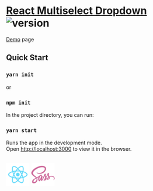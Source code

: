 # [React Multiselect Dropdown](http://masterclass.co.il/hebrew) ![version](https://img.shields.io/badge/version-0.0.1-blue.svg)

[Demo](https://sacinandan.github.io/react-multiselect) page

## Quick Start


### `yarn init`
or
### `npm init`

In the project directory, you can run:

### `yarn start`

Runs the app in the development mode.<br />
Open [http://localhost:3000](http://localhost:3000) to view it in the browser.

## <img src="https://raw.githubusercontent.com/github/explore/80688e429a7d4ef2fca1e82350fe8e3517d3494d/topics/react/react.png" class="d-block rounded-1 mr-3 flex-shrink-0" alt="js logo" width="64" height="64"> <img src="https://raw.githubusercontent.com/github/explore/80688e429a7d4ef2fca1e82350fe8e3517d3494d/topics/sass/sass.png" class="d-block rounded-1 mr-3 flex-shrink-0" alt="sass logo" width="64" height="64">

